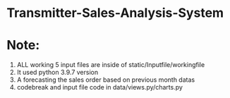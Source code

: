 # Transmitter-Sales-Analysis-System

# Note:

1. ALL working 5 input files are inside of static/Inputfile/workingfile
2. It used python 3.9.7 version
3. A forecasting the sales order based on previous month datas
4. codebreak and input file code in data/views.py/charts.py